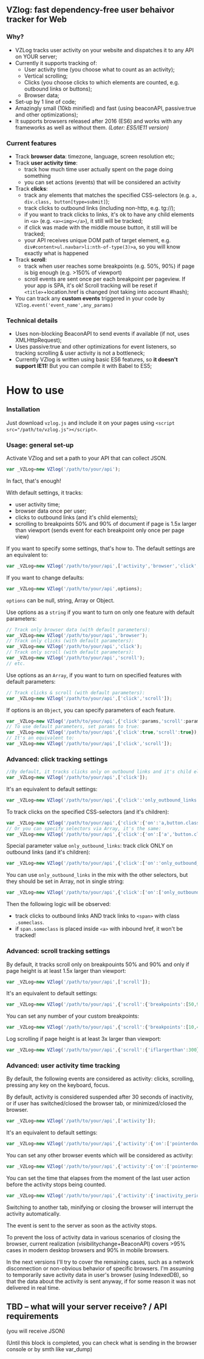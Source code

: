## VZlog:  fast dependency-free user behaivor tracker for Web ##

### Why? ###
* VZLog tracks user activity on your website and dispatches it to any API on YOUR server;
* Currently it supports tracking of:
	* User activity time (you choose what to count as an activity);
	* Vertical scrolling;
	* Clicks (you choose clicks to which elements are counted, e.g. outbound links or buttons);
	* Browser data;
* Set-up by 1 line of code;
* Amazingly small (10kb minified) and fast (using beaconAPI, passive:true and other optimizations);
* It supports browsers released after 2016 (ES6) and works with any frameworks as well as without them. *(Later: ES5/IE11 version)*

### Current features ###
* Track **browser data**: timezone, language, screen resolution etc;
* Track **user activity time**:
	* track how much time user actually spent on the page doing something
	* you can set actions (events) that will be considered an activity
* Track **clicks**: 
	* track any elements that matches the specified CSS-selectors (e.g. `a, div.class, button[type=submit]`);
	* track clicks to outbound links (including non-http, e.g. tg://);
	* if you want to track clicks to links, it's ok to have any child elements in `<a>` (e.g. `<a><img></a>`), it still will be tracked;
	* if click was made with the middle mouse button, it still will be tracked;
	* your API receives unique DOM path of target element, e.g. `div#content>ul.navbar>li:nth-of-type(3)>a`, so you will know exactly what is happened
* Track **scroll**: 
	* track when user reaches some breakpoints (e.g. 50%, 90%) if page is big enough (e.g. >150% of viewport)
	* scroll events are sent once per each breakpoint per pageview. If your app is SPA, it's ok! Scroll tracking will be reset if `<title>`+location.href is changed (not taking into account #hash);
* You can track any **custom events** triggered in your code by `VZlog.event('event_name',any_params)`

### Technical details ###
* Uses non-blocking BeaconAPI to send events if available (if not, uses XMLHttpRequest);
* Uses passive:true and other optimizations for event listeners, so tracking scrolling & user activity is not a bottleneck;
* Currently VZlog is written using basic ES6 features, so **it doesn't support IE11**! But you can compile it with Babel to ES5;

# How to use #

### Installation ###
Just download `vzlog.js` and include it on your pages using `<script src="/path/to/vzlog.js"></script>`.

### Usage: general set-up ###

Activate VZlog and set a path to your API that can collect JSON.
```javascript
var _VZLog=new VZlog('/path/to/your/api');
```
In fact, that's enough!

With default settings, it tracks:
* user activity time;
* browser data once per user;
* clicks to outbound links (and it's child elements);
* scrolling to breakpoints 50% and 90% of document if page is 1.5x larger than viewport (sends event for each breakpoint only once per page view)

If you want to specify some settings, that's how to.
The default settings are an equivalent to:
```javascript
var _VZLog=new VZlog('/path/to/your/api',['activity','browser','click','scroll']);
``` 
If you want to change defaults:
```javascript
var _VZLog=new VZlog('/path/to/your/api',options);
``` 
`options` can be null, string, Array or Object.

Use options as a `string` if you want to turn on only one feature with default parameters:
```javascript
// Track only browser data (with default parameters):
var _VZLog=new VZlog('/path/to/your/api','browser'); 
// Track only clicks (with default parameters):
var _VZLog=new VZlog('/path/to/your/api','click'); 
// Track only scroll (with default parameters):
var _VZLog=new VZlog('/path/to/your/api','scroll'); 
// etc.
``` 
Use options as an `Array`, if you want to turn on specified features with default parameters:
```javascript
// Track clicks & scroll (with default parameters):
var _VZLog=new VZlog('/path/to/your/api',['click','scroll']); 

``` 
If options is an `Object`, you can specify parameters of each feature. 
```javascript
var _VZLog=new VZlog('/path/to/your/api',{'click':params,'scroll':params});
// To use default parameters, set params to true:
var _VZLog=new VZlog('/path/to/your/api',{'click':true,'scroll':true}); // track clicks & scroll (with default parameters)
// It's an equivalent to:
var _VZLog=new VZlog('/path/to/your/api',['click','scroll']);
```

### Advanced: click tracking settings ###

```javascript
//By default, it tracks clicks only on outbound links and it's child elements
var _VZLog=new VZlog('/path/to/your/api',['click']); 
``` 
It's an equivalent to default settings:
```javascript
var _VZLog=new VZlog('/path/to/your/api',{'click':'only_outbound_links'}); 

``` 
To track clicks on the specified CSS-selectors (and it's children):
```javascript
var _VZLog=new VZlog('/path/to/your/api',{'click':{'on':'a,button.class,button[type=submit]'}}); 
// Or you can specify selectors via Array, it's the same:
var _VZLog=new VZlog('/path/to/your/api',{'click':{'on':['a','button.class','button[type=submit]']}}); 
```
Special parameter value `only_outbound_links`: track click ONLY on outbound links (and it's children):
```javascript
var _VZLog=new VZlog('/path/to/your/api',{'click':['on':'only_outbound_links']}); 
```
You can use `only_outbound_links` in the mix with the other selectors, but they should be set in Array, not in single string:
```javascript
var _VZLog=new VZlog('/path/to/your/api',{'click':['on':['only_outbound_links','span.someclass']]}); 
```
Then the following logic will be observed: 
- track clicks to outbound links AND track links to `<span>` with class `.someclass`.
- if `span.someclass` is placed inside `<a>` with inbound href, it won't be tracked!


### Advanced: scroll tracking settings ###

By default, it tracks scroll only on breakpouints 50% and 90% and only if page height is at least 1.5x larger than viewport:
```javascript
var _VZLog=new VZlog('/path/to/your/api',['scroll']);
``` 
It's an equivalent to default settings:
```javascript
var _VZLog=new VZlog('/path/to/your/api',{'scroll':{'breakpoints':[50,90],'iflargerthan':150}}); 
``` 
You can set any number of your custom breakpoints:
```javascript
var _VZLog=new VZlog('/path/to/your/api',{'scroll':{'breakpoints':[10,40,70,95]}});
``` 
Log scrolling if page height is at least 3x larger than viewport:
```javascript
var _VZLog=new VZlog('/path/to/your/api',{'scroll':{'iflargerthan':300}}); 
```

### Advanced: user activity time tracking ###

By default, the following events are considered as activity: clicks, scrolling, pressing any key on the keyboard, focus. 

By default, activity is considered suspended after 30 seconds of inactivity, or if user has switched/closed the browser tab, or minimized/closed the browser.

```javascript
var _VZLog=new VZlog('/path/to/your/api',['activity']); 
``` 
It's an equivalent to default settings:
```javascript
var _VZLog=new VZlog('/path/to/your/api',{'activity':{'on':['pointerdown','scroll','keydown','focus'],'inactivity_period':30}}); 
``` 
You can set any other browser events which will be considered as activity:
```javascript
var _VZLog=new VZlog('/path/to/your/api',{'activity':{'on':['pointermove','pointerdown','pointermove','scroll']}}); 
``` 
You can set the time that elapses from the moment of the last user action before the activity stops being counted. 
```javascript
var _VZLog=new VZlog('/path/to/your/api',{'activity':{'inactivity_period':10}}); 
```
Switching to another tab, minifying or closing the browser will interrupt the activity automatically.

The event is sent to the server as soon as the activity stops. 

To prevent the loss of activity data in various scenarios of closing the browser, current realization (visibilitychange+BeaconAPI) covers >95% cases in modern desktop browsers and 90% in mobile browsers.

In the next versions I'll try to cover the remaining cases, such as a network disconnection or non-obvious behavior of specific browsers. I'm assuming to temporarily save activity data in user's browser (using IndexedDB), so that the data about the activity is sent anyway, if for some reason it was not delivered in real time.


## TBD – what will your server receive? / API requirements

(you will receive JSON)

(Until this block is completed, you can check what is sending in the browser console or by smth like var_dump)